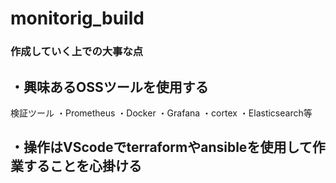 # monitorig_build

### 作成していく上での大事な点

## ・興味あるOSSツールを使用する
検証ツール
・Prometheus
・Docker
・Grafana
・cortex
・Elasticsearch等

## ・操作はVScodeでterraformやansibleを使用して作業することを心掛ける


